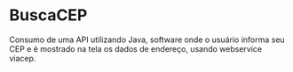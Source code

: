 # BuscaCEP

Consumo de uma API  utilizando  Java,  software onde o usuário informa seu CEP e é mostrado na tela os dados de endereço, usando webservice viacep.
